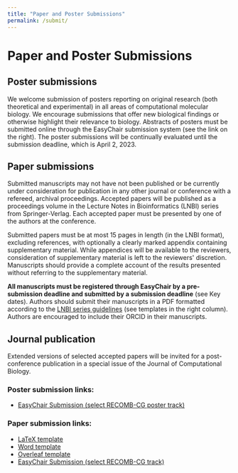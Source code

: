 ```yaml
---
title: "Paper and Poster Submissions"
permalink: /submit/
---
```


# Paper and Poster Submissions

## Poster submissions

We welcome submission of posters reporting on original research (both theoretical and experimental) in all areas of computational molecular biology. We encourage submissions that offer new biological findings or otherwise highlight their relevance to biology. Abstracts of posters must be submitted online through the EasyChair submission system (see the link on the right). The poster submissions will be continually evaluated until the submission deadline, which is April 2, 2023.

## Paper submissions

Submitted manuscripts may not have not been published or be currently under consideration for publication in any other journal or conference with a refereed, archival proceedings. Accepted papers will be published as a proceedings volume in the Lecture Notes in Bioinformatics (LNBI) series from Springer-Verlag. Each accepted paper must be presented by one of the authors at the conference.

Submitted papers must be at most 15 pages in length (in the LNBI format), excluding references, with optionally a clearly marked appendix containing supplementary material. While appendices will be available to the reviewers, consideration of supplementary material is left to the reviewers' discretion. Manuscripts should provide a complete account of the results presented without referring to the supplementary material.

**All manuscripts must be registered through EasyChair by a pre-submission deadline and submitted by a submission deadline** (see Key dates). Authors should submit their manuscripts in a PDF formatted according to the [LNBI series guidelines](https://www.springer.com/gp/computer-science/lncs/conference-proceedings-guidelines) (see templates in the right column). Authors are encouraged to include their ORCID in their manuscripts.

## Journal publication

Extended versions of selected accepted papers will be invited for a post-conference publication in a special issue of the Journal of Computational Biology.

### Poster submission links:

- [EasyChair Submission (select RECOMB-CG poster track)](https://easychair.org/)

### Paper submission links:

- [LaTeX template](https://www.springer.com/gp/computer-science/lncs/conference-proceedings-guidelines)
- [Word template](https://www.springer.com/gp/computer-science/lncs/conference-proceedings-guidelines)
- [Overleaf template](https://www.overleaf.com/)
- [EasyChair Submission (select RECOMB-CG track)](https://easychair.org/)
